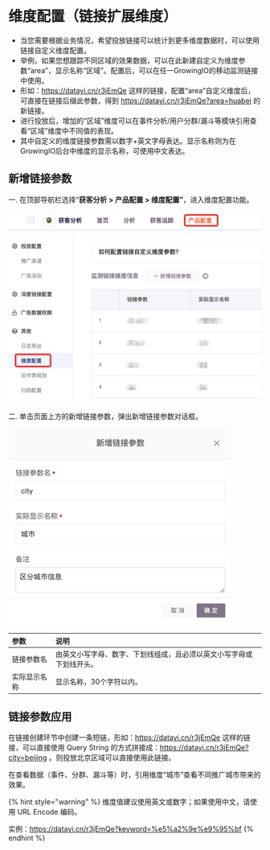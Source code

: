 # 维度配置（链接扩展维度）

* 当您需要根据业务情况，希望投放链接可以统计到更多维度数据时，可以使用链接自定义维度配置。
* 举例，如果您想跟踪不同区域的效果数据，可以在此新建自定义为维度参数“area”，显示名称“区域”。配置后，可以在任一GrowingIO的移动监测链接中使用。
* 形如：https://datayi.cn/r3jEmQe 这样的链接，配置“area”自定义维度后，可直接在链接后缀此参数，得到 https://datayi.cn/r3jEmQe?area=huabei 的新链接。
* 进行投放后，增加的“区域”维度可以在事件分析/用户分群/漏斗等模块引用查看“区域”维度中不同值的表现。
* 其中自定义的维度链接参数需以数字+英文字母表达。显示名称则为在GrowingIO后台中维度的显示名称，可使用中文表达。

## 新增链接参数

一. 在顶部导航栏选择“**获客分析 &gt; 产品配置 &gt; 维度配置”**，进入维度配置功能。

![](../../../.gitbook/assets/wei-du-pei-zhi-ru-kou.png)

二. 单击页面上方的新增链接参数，弹出新增链接参数对话框。

![](../../../.gitbook/assets/xin-zeng-lian-jie-can-shu.png)

| 参数 | 说明 |
| :--- | :--- |
| 链接参数名 | 由英文小写字母、数字、下划线组成，且必须以英文小写字母或下划线开头。 |
| 实际显示名称 | 显示名称，30个字符以内。 |

## 链接参数应用

在链接创建环节中创建一条短链，形如：https://datayi.cn/r3jEmQe 这样的链接，可以直接使用 Query String 的方式拼接成：https://datayi.cn/r3jEmQe?city=beijing 。则投放北京区域可以直接使用此链接。

在查看数据（事件、分群、漏斗等）时，引用维度“城市”查看不同推广城市带来的效果。

{% hint style="warning" %}
维度值建议使用英文或数字；如果使用中文，请使用 URL Encode 编码。

实例：https://datayi.cn/r3jEmQe?keyword=%e5%a2%9e%e9%95%bf
{% endhint %}

